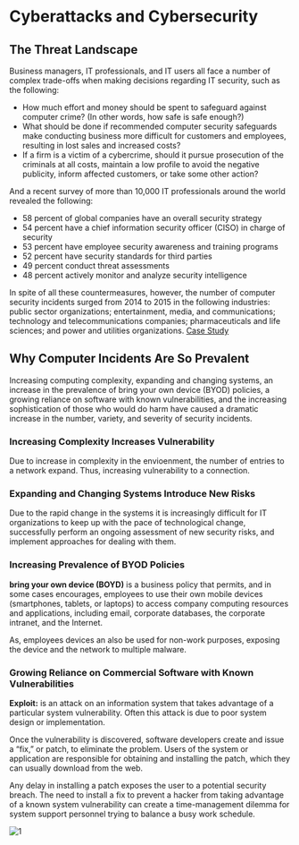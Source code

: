 # Cyberattacks and Cybersecurity

## The Threat Landscape

Business managers, IT professionals, and IT users all face a number of complex trade-offs when making decisions regarding IT security, such as the following:
* How much effort and money should be spent to safeguard against computer crime? (In other words, how safe is safe enough?)
* What should be done if recommended computer security safeguards make conducting business more difficult for customers and employees, resulting in lost sales and increased costs?
* If a firm is a victim of a cybercrime, should it pursue prosecution of the criminals at all costs, maintain a low profile to avoid the negative publicity, inform affected customers, or take some other action?

And a recent survey of more than 10,000 IT professionals around the world revealed the following:
* 58 percent of global companies have an overall security strategy
* 54 percent have a chief information security officer (CISO) in charge of security
* 53 percent have employee security awareness and training programs
* 52 percent have security standards for third parties
* 49 percent conduct threat assessments
* 48 percent actively monitor and analyze security intelligence

In spite of all these countermeasures, however, the number of computer security incidents surged from 2014 to 2015 in the following industries: public sector organizations; entertainment, media, and communications; technology and telecommunications companies; pharmaceuticals and life sciences; and power and utilities organizations. [Case Study](https://www.pwc.com/us/en/services/consulting/cybersecurity/library/information-security-survey.html) 

## Why Computer Incidents Are So Prevalent

Increasing computing complexity, expanding and changing systems, an increase in the prevalence of bring your own device (BYOD) policies, a growing reliance on software with known vulnerabilities, and the increasing sophistication of those who would do harm have caused a dramatic increase in the number, variety, and severity of security incidents.

### Increasing Complexity Increases Vulnerability
Due to increase in complexity in the envioenment, the number of entries to a network expand. Thus, increasing vulnerability to a connection. 

### Expanding and Changing Systems Introduce New Risks
Due to the rapid change in the systems it is increasingly difficult for IT organizations to keep up with the pace of technological change, successfully perform an ongoing assessment of new security risks, and implement approaches for dealing with them.

### Increasing Prevalence of BYOD Policies
**bring your own device (BOYD)** is a business policy that permits, and in some cases encourages, employees to use their own mobile devices (smartphones, tablets, or laptops) to access company computing resources and applications, including email, corporate databases, the corporate intranet, and the Internet. 

As, employees devices an also be used for non-work purposes, exposing the device and the network to multiple malware. 

### Growing Reliance on Commercial Software with Known Vulnerabilities  
**Exploit:** is an attack on an information system that takes advantage of a particular system vulnerability. Often this attack is due to poor system design or implementation.

Once the vulnerability is discovered, software developers create and issue a “fix,” or patch, to eliminate the problem. Users of the system or application are responsible for obtaining and installing the patch, which they can usually download from the web.

Any delay in installing a patch exposes the user to a potential security breach. The need to install a fix to prevent a hacker from taking advantage of a known system vulnerability can create a time-management dilemma for system support personnel trying to balance a busy work schedule.

![1](https://user-images.githubusercontent.com/19777060/57426818-d3fc2280-71d5-11e9-8a9a-0fb467ed94f5.PNG)






